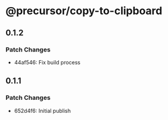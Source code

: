 # @precursor/copy-to-clipboard

## 0.1.2

### Patch Changes

-   44af546: Fix build process

## 0.1.1

### Patch Changes

-   652d4f6: Initial publish
